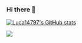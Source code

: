 ### Hi there 👋

[![Luca14797's GitHub stats](https://github-readme-stats.vercel.app/api?username=Luca14797&show_icons=true&theme=cobalt&show_icons=true&count_private=true)](https://github.com/anuraghazra/github-readme-stats)

![](https://komarev.com/ghpvc/?username=Luca14797&color=brightgreen)

<!--
**Luca14797/Luca14797** is a ✨ _special_ ✨ repository because its `README.md` (this file) appears on your GitHub profile.

Here are some ideas to get you started:

- 🔭 I’m currently working on ...
- 🌱 I’m currently learning ...
- 👯 I’m looking to collaborate on ...
- 🤔 I’m looking for help with ...
- 💬 Ask me about ...
- 📫 How to reach me: ...
- 😄 Pronouns: ...
- ⚡ Fun fact: ...
-->
